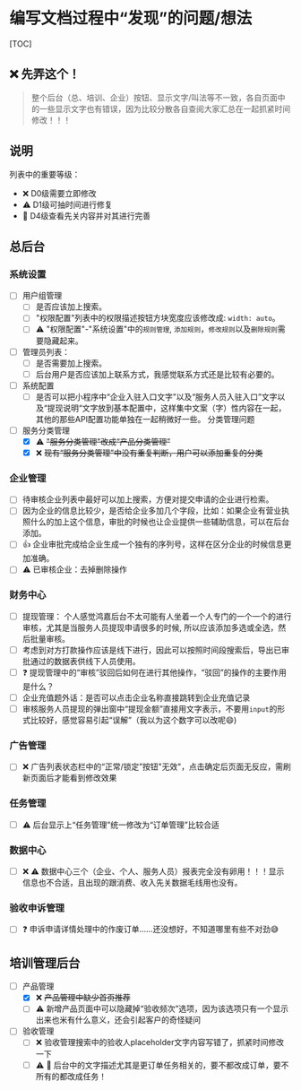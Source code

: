 # 编写文档过程中“发现”的问题/想法
[TOC]

## :x: 先弄这个！

> 整个后台（总、培训、企业）按钮、显示文字/叫法等不一致，各自页面中的一些显示文字也有错误，因为比较分散各自查阅大家汇总在一起抓紧时间修改！！！

## 说明

列表中的重要等级：
- :x: D0级需要立即修改
- :warning: D1级可抽时间进行修复
- :bell: D4级查看先关内容并对其进行完善

## 总后台

### 系统设置
- [ ] 用户组管理
  - [ ] 是否应该加上搜索。
  - [ ] "权限配置"列表中的权限描述按钮方块宽度应该修改成: `width: auto`。
  - [ ] :warning: "权限配置"-"系统设置"中的`规则管理`, `添加规则`，`修改规则`以及`删除规则`需要隐藏起来。
- [ ] 管理员列表：
  - [ ] 是否需要加上搜索。
  - [ ] 后台用户是否应该加上联系方式，我感觉联系方式还是比较有必要的。
- [ ] 系统配置
  - [ ] 是否可以把小程序中“企业入驻入口文字”以及“服务人员入驻入口”文字以及“提现说明“文字放到基本配置中，这样集中文案（字）性内容在一起，其他的那些API配置功能单独在一起稍微好一些。
分类管理问题
- [ ] 服务分类管理
  - [x] :warning: ~~"服务分类管理"改成“产品分类管理”~~
  - [x] :x: ~~现有“服务分类管理”中没有重复判断，用户可以添加重复的分类~~

### 企业管理
- [ ] 待审核企业列表中最好可以加上搜索，方便对提交申请的企业进行检索。
- [ ] 因为企业的信息比较少，是否给企业多加几个字段，比如：如果企业有营业执照什么的加上这个信息，审批的时候也让企业提供一些辅助信息，可以在后台添加。
- [ ] :+1: 企业审批完成给企业生成一个独有的序列号，这样在区分企业的时候信息更加准确。
- [ ] :warning: 已审核企业：去掉删除操作

### 财务中心
- [ ] 提现管理： 个人感觉鸿嘉后台不太可能有人坐着一个人专门的一个一个的进行审核，尤其是当服务人员提现申请很多的时候, 所以应该添加多选或全选，然后批量审核。
- [ ] 考虑到对方打款操作应该是线下进行，因此可以按照时间段搜索后，导出已审批通过的数据表供线下人员使用。
- [ ] :question: 提现管理中的“审核”驳回后如何在进行其他操作，“驳回”的操作的主要作用是什么？
- [ ] 企业充值题外话：是否可以点击企业名称直接跳转到企业充值记录
- [ ] 审核服务人员提现的弹出窗中“提现金额”直接用文字表示，不要用`input`的形式比较好，感觉容易引起“误解”（我以为这个数字可以改呢:smile:)

### 广告管理
- [ ] :x: 广告列表状态栏中的“正常/锁定”按钮"无效"，点击确定后页面无反应，需刷新页面后才能看到修改效果

### 任务管理
- [ ] :warning: 后台显示上“任务管理”统一修改为“订单管理”比较合适

### 数据中心
- [ ] :x: :warning: 数据中心三个（企业、个人、服务人员）报表完全没有卵用！！！显示信息也不合适，且出现的跟消费、收入先关数据毛线用也没有。

### 验收申诉管理
- [ ] :question: 申诉申请详情处理中的作废订单……还没想好，不知道哪里有些不对劲:sweat_smile:


## 培训管理后台

- [ ] 产品管理
  - [x] :x: ~~产品管理中缺少首页推荐~~
  - [ ] :warning: 新增产品页面中可以隐藏掉“验收频次”选项，因为该选项只有一个显示出来也米有什么意义，还会引起客户的奇怪疑问
- [ ] 验收管理
  - [ ] :x: 验收管理搜索中的验收人placeholder文字内容写错了，抓紧时间修改一下
  - [ ] :warning: :bell: 后台中的文字描述尤其是更订单任务相关的，要不都改成订单，要不所有的都改成任务！

